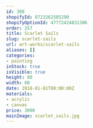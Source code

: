 ```yaml
---
id: 308
shopifyId: 8723262505290
shopifyOptionId: 47772424831306
order: 257
title: Scarlet Sails
slug: scarlet-sails
url: art-works/scarlet-sails
aliases: []
categories:
- painting
inStock: true
isVisible: true
height: 80
width: 60
date: 2018-01-01T00:00:00Z
materials:
- acrylic
- canvas
price: 3000
mainImage: scarlet_sails.jpg
---
```


